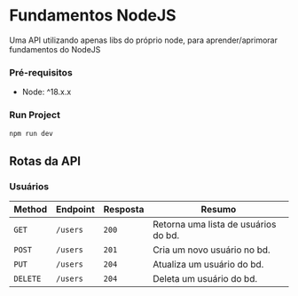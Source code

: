 # Fundamentos NodeJS
Uma API utilizando apenas libs do próprio node, para aprender/aprimorar fundamentos do NodeJS

### Pré-requisitos
- Node: ^18.x.x

### Run Project

```sh
npm run dev
```

## Rotas da API

### Usuários
| Method | Endpoint | Resposta | Resumo |
|----------|----------|--------|--------|
| ```GET``` | ```/users``` | ```200``` | Retorna uma lista de usuários do bd. |
| ```POST``` | ```/users``` | ```201``` | Cria um novo usuário no bd. |
| ```PUT``` | ```/users``` | ```204``` | Atualiza um usuário do bd. |
| ```DELETE``` | ```/users``` | ```204``` | Deleta um usuário do bd. |
